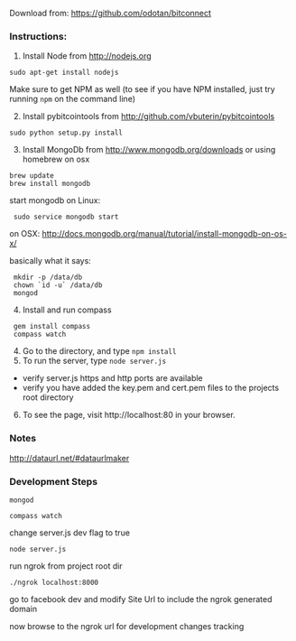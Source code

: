 Download from: https://github.com/odotan/bitconnect

### Instructions:

1. Install Node from http://nodejs.org

 ```
sudo apt-get install nodejs
 ```

Make sure to get NPM as well (to see if you have NPM installed, just try running ```npm``` on the command line)

2. Install pybitcointools from http://github.com/vbuterin/pybitcointools
 ```
 sudo python setup.py install
 ```
3. Install MongoDb from http://www.mongodb.org/downloads
or using homebrew on osx
```
brew update
brew install mongodb
```
start mongodb
 on Linux:
 ``` 
  sudo service mongodb start
 ```
 on OSX:
  http://docs.mongodb.org/manual/tutorial/install-mongodb-on-os-x/
  
  basically what it says:
  ```
   mkdir -p /data/db
   chown `id -u` /data/db
   mongod
   ``` 
4. Install and run compass
 ``` 
  gem install compass
  compass watch
 ```
4. Go to the directory, and type ```npm install```
5. To run the server, type ```node server.js```
 * verify server.js https and http ports are available
 * verify you have added the key.pem and cert.pem files to the projects root directory
6. To see the page, visit http://localhost:80 in your browser.


### Notes
http://dataurl.net/#dataurlmaker


### Development Steps

```
mongod
```

```
compass watch
```

change server.js dev flag to true

```
node server.js
```

run ngrok from project root dir
```
./ngrok localhost:8000
```

go to facebook dev and modify Site Url to include the ngrok generated domain

now browse to the ngrok url for development changes tracking
